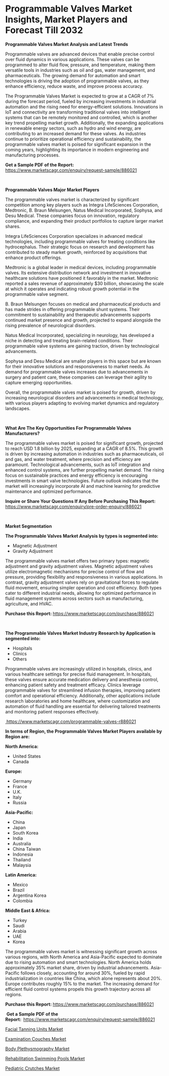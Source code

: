 <p><h1>Programmable Valves Market Insights, Market Players and Forecast Till 2032</h1></p><p><strong>Programmable Valves Market Analysis and Latest Trends</strong></p>
<p><p>Programmable valves are advanced devices that enable precise control over fluid dynamics in various applications. These valves can be programmed to alter fluid flow, pressure, and temperature, making them versatile tools in industries such as oil and gas, water management, and pharmaceuticals. The growing demand for automation and smart technologies is driving the adoption of programmable valves, as they enhance efficiency, reduce waste, and improve process accuracy.</p><p>The Programmable Valves Market is expected to grow at a CAGR of 7% during the forecast period, fueled by increasing investments in industrial automation and the rising need for energy-efficient solutions. Innovations in IoT and connectivity are transforming traditional valves into intelligent systems that can be remotely monitored and controlled, which is another key trend propelling market growth. Additionally, the expanding applications in renewable energy sectors, such as hydro and wind energy, are contributing to an increased demand for these valves. As industries continue to prioritize operational efficiency and sustainability, the programmable valves market is poised for significant expansion in the coming years, highlighting its importance in modern engineering and manufacturing processes.</p></p>
<p><strong>Get a Sample PDF of the Report:&nbsp;</strong> <a href="https://www.marketscagr.com/enquiry/request-sample/886021?utm_campaign=1901&utm_medium=2&utm_source=Github&utm_content=ia&utm_term=03032025&utm_id=programmable-valves">https://www.marketscagr.com/enquiry/request-sample/886021</a></p>
<p>&nbsp;</p>
<p><strong>Programmable Valves Major Market Players</strong></p>
<p><p>The programmable valves market is characterized by significant competition among key players such as Integra LifeSciences Corporation, Medtronic, B. Braun Melsungen, Natus Medical Incorporated, Sophysa, and Desu Medical. These companies focus on innovation, regulatory compliance, and expanding their product portfolios to capture larger market shares.</p><p>Integra LifeSciences Corporation specializes in advanced medical technologies, including programmable valves for treating conditions like hydrocephalus. Their strategic focus on research and development has contributed to steady market growth, reinforced by acquisitions that enhance product offerings.</p><p>Medtronic is a global leader in medical devices, including programmable valves. Its extensive distribution network and investment in innovative healthcare solutions have positioned it favorably in the market. Medtronic reported a sales revenue of approximately $30 billion, showcasing the scale at which it operates and indicating robust growth potential in the programmable valve segment.</p><p>B. Braun Melsungen focuses on medical and pharmaceutical products and has made strides in offering programmable shunt systems. Their commitment to sustainability and therapeutic advancements supports continued market presence and growth, projected to expand alongside the rising prevalence of neurological disorders.</p><p>Natus Medical Incorporated, specializing in neurology, has developed a niche in detecting and treating brain-related conditions. Their programmable valve systems are gaining traction, driven by technological advancements.</p><p>Sophysa and Desu Medical are smaller players in this space but are known for their innovative solutions and responsiveness to market needs. As demand for programmable valves increases due to advancements in surgery and patient care, these companies can leverage their agility to capture emerging opportunities.</p><p>Overall, the programmable valves market is poised for growth, driven by increasing neurological disorders and advancements in medical technology, with various players adapting to evolving market dynamics and regulatory landscapes.</p></p>
<p>&nbsp;</p>
<p><strong>What Are The Key Opportunities For Programmable Valves Manufacturers?</strong></p>
<p><p>The programmable valves market is poised for significant growth, projected to reach USD 1.8 billion by 2025, expanding at a CAGR of 8.5%. This growth is driven by increasing automation in industries such as pharmaceuticals, oil and gas, and water treatment, where precision and efficiency are paramount. Technological advancements, such as IoT integration and enhanced control systems, are further propelling market demand. The rising focus on sustainable practices and energy efficiency is encouraging investments in smart valve technologies. Future outlook indicates that the market will increasingly incorporate AI and machine learning for predictive maintenance and optimized performance.</p></p>
<p><strong>Inquire or Share Your Questions If Any Before Purchasing This Report:</strong> <a href="https://www.marketscagr.com/enquiry/pre-order-enquiry/886021?utm_campaign=1901&utm_medium=2&utm_source=Github&utm_content=ia&utm_term=03032025&utm_id=programmable-valves">https://www.marketscagr.com/enquiry/pre-order-enquiry/886021</a></p>
<p>&nbsp;</p>
<p><strong>Market Segmentation</strong></p>
<p><strong>The Programmable Valves Market Analysis by types is segmented into:</strong></p>
<p><ul><li>Magnetic Adjustment</li><li>Gravity Adjustment</li></ul></p>
<p><p>The programmable valves market offers two primary types: magnetic adjustment and gravity adjustment valves. Magnetic adjustment valves utilize electromagnetic mechanisms for precise control of flow and pressure, providing flexibility and responsiveness in various applications. In contrast, gravity adjustment valves rely on gravitational forces to regulate fluid movement, ensuring simpler operation and cost efficiency. Both types cater to different industrial needs, allowing for optimized performance in fluid management systems across sectors such as manufacturing, agriculture, and HVAC.</p></p>
<p><strong>Purchase this Report:&nbsp;</strong><a href="https://www.marketscagr.com/purchase/886021?utm_campaign=1901&utm_medium=2&utm_source=Github&utm_content=ia&utm_term=03032025&utm_id=programmable-valves">https://www.marketscagr.com/purchase/886021</a></p>
<p>&nbsp;</p>
<p><strong>The Programmable Valves Market Industry Research by Application is segmented into:</strong></p>
<p><ul><li>Hospitals</li><li>Clinics</li><li>Others</li></ul></p>
<p><p>Programmable valves are increasingly utilized in hospitals, clinics, and various healthcare settings for precise fluid management. In hospitals, these valves ensure accurate medication delivery and anesthesia control, enhancing patient safety and treatment efficacy. Clinics leverage programmable valves for streamlined infusion therapies, improving patient comfort and operational efficiency. Additionally, other applications include research laboratories and home healthcare, where customization and automation of fluid handling are essential for delivering tailored treatments and monitoring patient responses effectively.</p></p>
<p><a href="https://www.marketscagr.com/programmable-valves-r886021?utm_campaign=1901&utm_medium=2&utm_source=Github&utm_content=ia&utm_term=03032025&utm_id=programmable-valves">&nbsp;https://www.marketscagr.com/programmable-valves-r886021</a></p>
<p><strong>In terms of Region, the Programmable Valves Market Players available by Region are:</strong></p>
<p>
    <p> <strong> North America: </strong>
        <ul>
            <li>United States</li>
            <li>Canada</li>
        </ul>
        </p> 
    <p> <strong> Europe: </strong>
        <ul>
            <li>Germany</li>
            <li>France</li>
            <li>U.K.</li>
            <li>Italy</li>
            <li>Russia</li>
        </ul>
        </p> 
    <p> <strong> Asia-Pacific: </strong>
        <ul>
            <li>China</li>
            <li>Japan</li>
            <li>South Korea</li>
            <li>India</li>
            <li>Australia</li>
            <li>China Taiwan</li>
            <li>Indonesia</li>
            <li>Thailand</li>
            <li>Malaysia</li>
        </ul>
        </p> 
    <p> <strong> Latin America: </strong>
        <ul>
            <li>Mexico</li>
            <li>Brazil</li>
            <li>Argentina Korea</li>
            <li>Colombia</li>
        </ul>
        </p> 
    <p> <strong> Middle East & Africa: </strong>
        <ul>
            <li>Turkey</li>
            <li>Saudi</li>
            <li>Arabia</li>
            <li>UAE</li>
            <li>Korea</li>
        </ul>
    </p>
    </p>
<p><p>The programmable valves market is witnessing significant growth across various regions, with North America and Asia-Pacific expected to dominate due to rising automation and smart technologies. North America holds approximately 35% market share, driven by industrial advancements. Asia-Pacific follows closely, accounting for around 30%, fueled by rapid industrialization in countries like China, which alone represents about 20%. Europe contributes roughly 15% to the market. The increasing demand for efficient fluid control systems propels this growth trajectory across all regions.</p></p>
<p><strong>Purchase this Report: </strong><a href="https://www.marketscagr.com/purchase/886021?utm_campaign=1901&utm_medium=2&utm_source=Github&utm_content=ia&utm_term=03032025&utm_id=programmable-valves">https://www.marketscagr.com/purchase/886021</a></p>
<p>&nbsp;<strong>Get a Sample PDF of the Report:&nbsp;&nbsp;</strong><a href="https://www.marketscagr.com/enquiry/request-sample/886021?utm_campaign=1901&utm_medium=2&utm_source=Github&utm_content=ia&utm_term=03032025&utm_id=programmable-valves">https://www.marketscagr.com/enquiry/request-sample/886021</a></p>
<p><strong></strong></p>
<p><p><a href="https://github.com/leyesamilej/Market-Research-Report-List-1/blob/main/facial-tanning-units-market.md?utm_campaign=1901&utm_medium=2&utm_source=Github&utm_content=ia&utm_term=03032025&utm_id=programmable-valves">Facial Tanning Units Market</a></p><p><a href="https://github.com/lizonbochil23/Market-Research-Report-List-1/blob/main/examination-couches-market.md?utm_campaign=1901&utm_medium=2&utm_source=Github&utm_content=ia&utm_term=03032025&utm_id=programmable-valves">Examination Couches Market</a></p><p><a href="https://github.com/carylgrinko/Market-Research-Report-List-1/blob/main/body-plethysmography-market.md?utm_campaign=1901&utm_medium=2&utm_source=Github&utm_content=ia&utm_term=03032025&utm_id=programmable-valves">Body Plethysmography Market</a></p><p><a href="https://github.com/guinoopandam/Market-Research-Report-List-1/blob/main/rehabilitation-swimming-pools-market.md?utm_campaign=1901&utm_medium=2&utm_source=Github&utm_content=ia&utm_term=03032025&utm_id=programmable-valves">Rehabilitation Swimming Pools Market</a></p><p><a href="https://github.com/ziogaskangui96/Market-Research-Report-List-1/blob/main/pediatric-crutches-market.md?utm_campaign=1901&utm_medium=2&utm_source=Github&utm_content=ia&utm_term=03032025&utm_id=programmable-valves">Pediatric Crutches Market</a></p></p>